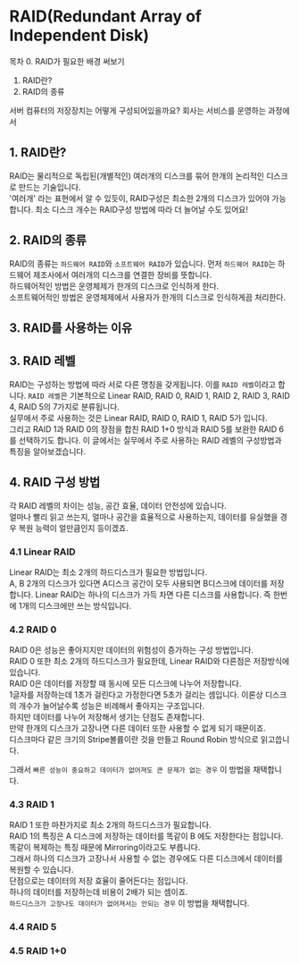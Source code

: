 # RAID(Redundant Array of Independent Disk)


목차
0. RAID가 필요한 배경 써보기
1. RAID란?
2. RAID의 종류

서버 컴퓨터의 저장장치는 어떻게 구성되어있을까요?
회사는 서비스를 운영하는 과정에서 


## 1. RAID란?
RAID는 물리적으로 독립된(개별적인) 여러개의 디스크를 묶어 한개의 논리적인 디스크로 만드는 기술입니다.  
'여러개' 라는 표현에서 알 수 있듯이, RAID구성은 최소한 2개의 디스크가 있어야 가능합니다. 
최소 디스크 개수는 RAID구성 방법에 따라 더 늘어날 수도 있어요!

## 2. RAID의 종류
RAID의 종류는 `하드웨어 RAID`와 `소프트웨어 RAID`가 있습니다.
먼저 `하드웨어 RAID`는 하드웨어 제조사에서 여러개의 디스크를 연결한 장비를 뜻합니다.  
하드웨어적인 방법은 운영체제가 한개의 디스크로 인식하게 한다.  
소프트웨어적인 방법은 운영체제에서 사용자가 한개의 디스크로 인식하게끔 처리한다.  

## 3. RAID를 사용하는 이유


## 3. RAID 레벨
RAID는 구성하는 방법에 따라 서로 다른 명칭을 갖게됩니다. 이를 `RAID 레벨`이라고 합니다. 
`RAID 레벨`은 기본적으로 Linear RAID, RAID 0, RAID 1, RAID 2, RAID 3, RAID 4, RAID 5의 7가지로 분류됩니다.  
실무에서 주로 사용하는 것은 Linear RAID, RAID 0, RAID 1, RAID 5가 입니다.  
그리고 RAID 1과 RAID 0의 장점을 합친 RAID 1+0 방식과 RAID 5를 보완한 RAID 6를 선택하기도 합니다.
이 글에서는 실무에서 주로 사용하는 RAID 레벨의 구성방법과 특징을 알아보겠습니다.

## 4. RAID 구성 방법
각 RAID 레벨의 차이는 성능, 공간 효율, 데이터 안전성에 있습니다.  
얼마나 빨리 읽고 쓰는지, 얼마나 공간을 효율적으로 사용하는지, 데이터를 유실했을 경우 복원 능력이 얼만큼인지 등이겠죠.
### 4.1 Linear RAID
Linear RAID는 최소 2개의 하드디스크가 필요한 방법입니다.  
A, B 2개의 디스크가 있다면 A디스크 공간이 모두 사용되면 B디스크에 데이터를 저장합니다.
Linear RAID는 하나의 디스크가 가득 차면 다른 디스크를 사용합니다. 즉 한번에 1개의 디스크에만 쓰는 방식입니다.  

### 4.2 RAID 0
RAID 0은 성능은 좋아지지만 데이터의 위험성이 증가하는 구성 방법입니다.  
RAID 0 또한 최소 2개의 하드디스크가 필요한데, Linear RAID와 다른점은 저장방식에 있습니다.  
RAID 0은 데이터를 저장할 때 동시에 모든 디스크에 나누어 저장합니다.  
1글자를 저장하는데 1초가 걸린다고 가정한다면 5초가 걸리는 셈입니다.  이론상 디스크의 개수가 늘어날수록 성능은 비례해서 좋아지는 구조입니다.  
하지만 데이터를 나누어 저장해서 생기는 단점도 존재합니다.  
만약 한개의 디스크가 고장나면 다른 데이터 또한 사용할 수 없게 되기 때문이죠.  
디스크마다 같은 크기의 Stripe볼륨이란 것을 만들고 Round Robin 방식으로 읽고씁니다.

그래서 `빠른 성능이 중요하고 데이터가 없어져도 큰 문제가 없는 경우` 이 방법을 채택합니다.

### 4.3 RAID 1
RAID 1 또한 마찬가지로 최소 2개의 하드디스크가 필요합니다.  
RAID 1의 특징은 A 디스크에 저장하는 데이터를 똑같이 B 에도 저장한다는 점입니다.  똑같이 복제하는 특징 때문에 Mirroring이라고도 부릅니다.  
그래서 하나의 디스크가 고장나서 사용할 수 없는 경우에도 다른 디스크에서 데이터를 복원할 수 있습니다.  
단점으로는 데이터의 저장 효율이 줄어든다는 점입니다.  
하나의 데이터를 저장하는데 비용이 2배가 되는 셈이죠.  
`하드디스크가 고장나도 데이터가 없어져서는 안되는 경우` 이 방법을 채택합니다.  

### 4.4 RAID 5

### 4.5 RAID 1+0